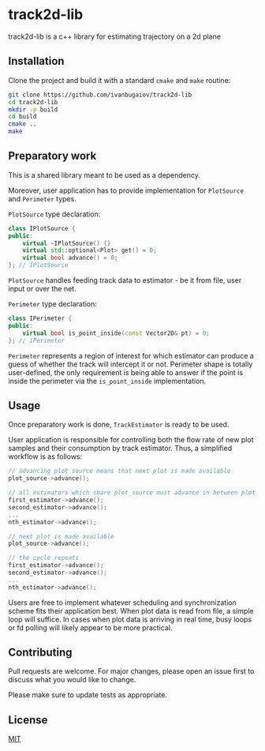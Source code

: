 # track2d-lib

track2d-lib is a c++ library for estimating trajectory on a 2d plane

## Installation

Clone the project and build it with a standard `cmake` and `make` routine:

```bash
git clone https://github.com/ivanbugaiov/track2d-lib
cd track2d-lib
mkdir -p build
cd build
cmake ..
make
```

## Preparatory work

This is a shared library meant to be used as a dependency.

Moreover, user application has to provide implementation for `PlotSource` and `Perimeter` types. 

`PlotSource` type declaration:

```cpp
class IPlotSource {
public:
    virtual ~IPlotSource() {}
    virtual std::optional<Plot> get() = 0;
    virtual bool advance() = 0;
}; // IPlotSource
```
`PlotSource` handles feeding track data to estimator - be it from file, user input or over the net. 

`Perimeter` type declaration:

```cpp
class IPerimeter {
public:
    virtual bool is_point_inside(const Vector2D& pt) = 0;
}; // IPerimeter
```

`Perimeter` represents a region of interest for which estimator can produce a guess of whether the track will intercept it or not. Perimeter shape is totally user-defined, the only requirement is being able to answer if the point is inside the perimeter via the `is_point_inside` implementation.

## Usage

Once preparatory work is done, `TrackEstimator` is ready to be used. 

User application is responsible for controlling both the flow rate of new plot samples and their consumption by track estimator. Thus, a simplified workflow is as follows:
```cpp
// advancing plot source means that next plot is made available 
plot_source->advance(); 

// all estimators which share plot_source must advance in between plot_source->advance() calls
first_estimator->advance();
second_estimator->advance();
...
nth_estimator->advance();

// next plot is made available 
plot_source->advance(); 

// the cycle repeats
first_estimator->advance();
second_estimator->advance();
...
nth_estimator->advance();
```

Users are free to implement whatever scheduling and synchronization scheme fits their application best. When plot data is read from file, a simple loop will suffice. In cases when plot data is arriving in real time, busy loops or fd polling will likely appear to be more practical.

## Contributing

Pull requests are welcome. For major changes, please open an issue first
to discuss what you would like to change.

Please make sure to update tests as appropriate.

## License

[MIT](https://choosealicense.com/licenses/mit/)

